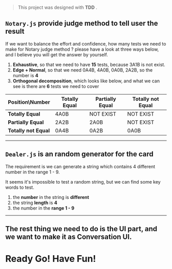 
> This project was designed with **TDD** .

## `Notary.js` provide judge method to tell user the result

If we want to balance the effort and confidence, how many tests we need to make for Notary judge method ? please have a look at three ways below, and I believe you will get the answer by yourself. 

1. **Exhaustive**, so that we need to have **15** tests, because 3A1B is not exist.
2. **Edge + Normal**, so that we need 0A4B, 4A0B, 0A0B, 2A2B, so the number is **4**
3. **Orthogonal decomposition**, which looks like below, and what we can see is there are **6** tests we need to cover

| Position\Number | Totally Equal | Partially Equal | Totally not Equal |
| ------| ------ | ------ | ------ |
| **Totally Equal** | 4A0B | NOT EXIST | NOT EXIST |
| **Partially Equal** | 2A2B | 2A0B | NOT EXIST |
| **Totally not Equal** | 0A4B | 0A2B | 0A0B |

---

## `Dealer.js` is an random generator for the card
 
 The requirement is we can generate a string which contains 4 different number in the range 1 - 9.
 
 It seems it's impossible to test a random string, but we can find some key words to test.
  
 1. the **number** in the string is **different**
 2. the string **length** is **4**
 3. the number in the **range 1 - 9**
 
---

## The rest thing we need to do is the UI part, and we want to make it as **Conversation UI**.

# Ready Go! Have Fun! 
